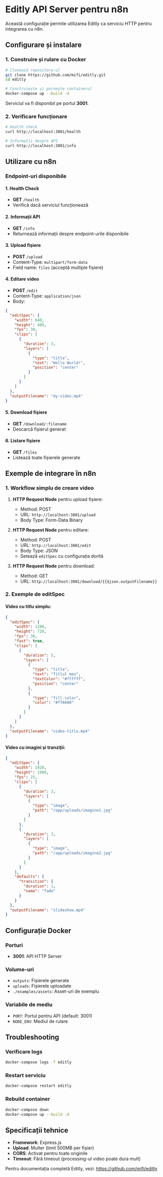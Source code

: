 # Editly API Server pentru n8n

Această configurație permite utilizarea Editly ca serviciu HTTP pentru integrarea cu n8n.

## Configurare și instalare

### 1. Construire și rulare cu Docker

```bash
# Clonează repository-ul
git clone https://github.com/mifi/editly.git
cd editly

# Construiește și pornește containerul
docker-compose up --build -d
```

Serviciul va fi disponibil pe portul **3001**.

### 2. Verificare funcționare

```bash
# Health check
curl http://localhost:3001/health

# Informații despre API
curl http://localhost:3001/info
```

## Utilizare cu n8n

### Endpoint-uri disponibile

#### 1. Health Check
- **GET** `/health`
- Verifică dacă serviciul funcționează

#### 2. Informații API
- **GET** `/info`
- Returnează informații despre endpoint-urile disponibile

#### 3. Upload fișiere
- **POST** `/upload`
- Content-Type: `multipart/form-data`
- Field name: `files` (acceptă multiple fișiere)

#### 4. Editare video
- **POST** `/edit`
- Content-Type: `application/json`
- Body:
```json
{
  "editSpec": {
    "width": 640,
    "height": 480,
    "fps": 30,
    "clips": [
      {
        "duration": 3,
        "layers": [
          {
            "type": "title",
            "text": "Hello World!",
            "position": "center"
          }
        ]
      }
    ]
  },
  "outputFilename": "my-video.mp4"
}
```

#### 5. Download fișiere
- **GET** `/download/:filename`
- Descarcă fișierul generat

#### 6. Listare fișiere
- **GET** `/files`
- Listează toate fișierele generate

## Exemple de integrare în n8n

### 1. Workflow simplu de creare video

1. **HTTP Request Node** pentru upload fișiere:
   - Method: POST
   - URL: `http://localhost:3001/upload`
   - Body Type: Form-Data Binary

2. **HTTP Request Node** pentru editare:
   - Method: POST
   - URL: `http://localhost:3001/edit`
   - Body Type: JSON
   - Setează `editSpec` cu configurația dorită

3. **HTTP Request Node** pentru download:
   - Method: GET
   - URL: `http://localhost:3001/download/{{$json.outputFilename}}`

### 2. Exemple de editSpec

#### Video cu titlu simplu:
```json
{
  "editSpec": {
    "width": 1280,
    "height": 720,
    "fps": 30,
    "fast": true,
    "clips": [
      {
        "duration": 5,
        "layers": [
          {
            "type": "title",
            "text": "Titlul meu",
            "textColor": "#ffffff",
            "position": "center"
          },
          {
            "type": "fill-color",
            "color": "#ff6600"
          }
        ]
      }
    ]
  },
  "outputFilename": "video-titlu.mp4"
}
```

#### Video cu imagini și tranziții:
```json
{
  "editSpec": {
    "width": 1920,
    "height": 1080,
    "fps": 25,
    "clips": [
      {
        "duration": 3,
        "layers": [
          {
            "type": "image",
            "path": "/app/uploads/imagine1.jpg"
          }
        ]
      },
      {
        "duration": 3,
        "layers": [
          {
            "type": "image",
            "path": "/app/uploads/imagine2.jpg"
          }
        ]
      }
    ],
    "defaults": {
      "transition": {
        "duration": 1,
        "name": "fade"
      }
    }
  },
  "outputFilename": "slideshow.mp4"
}
```

## Configurație Docker

### Porturi
- **3001**: API HTTP Server

### Volume-uri
- `outputs`: Fișierele generate
- `uploads`: Fișierele uploadate
- `./examples/assets`: Asset-uri de exemplu

### Variabile de mediu
- `PORT`: Portul pentru API (default: 3001)
- `NODE_ENV`: Mediul de rulare

## Troubleshooting

### Verificare logs
```bash
docker-compose logs -f editly
```

### Restart serviciu
```bash
docker-compose restart editly
```

### Rebuild container
```bash
docker-compose down
docker-compose up --build -d
```

## Specificații tehnice

- **Framework**: Express.js
- **Upload**: Multer (limit 500MB per fișier)
- **CORS**: Activat pentru toate originile
- **Timeout**: Fără timeout (processing-ul video poate dura mult)

Pentru documentația completă Editly, vezi: https://github.com/mifi/editly
